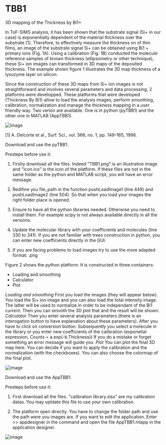 # TBB1
3D mapping of the Thickness by Bi1+

In ToF-SIMS analysis, it has been shown that the substrate signal (Si+ in our case) is exponentially dependent of the material thickness over the substrate [1]. Therefore, to effectively measure the thickness on of thin films, an image of the substrate signal Si+ can be obtained using Bi1 + primary ions (Fig. 1A). Using a calibration (Fig. 1B) conducted the molecule reference samples of known thickness (ellipsometry or other technique), these Si+ ion images can transformed in 3D maps of the deposited thickness. The example shown figure 1 illustrates the 3D map thickness of a lysozyme layer on silicon.

Since the construction of these 3D maps from Si+ ion images is not straightforward and involves several parameters and data processing, 2 platforms were developped. These platforms that were developed (Thickness By Bi1) allow to load the analysis images, perform smoothing, calibration, normalization and manage the thickness mapping in a user friendly way. Two verion are available. One is in python (pyTBB1) and the other one in MATLAB (AppTBB1).

![image](https://user-images.githubusercontent.com/80101412/144432057-2af652da-ca4e-40cb-b0a9-ac99995c13d0.png)

[1] A. Delcorte et al., Surf. Sci., vol. 366, no. 1, pp. 149–165, 1996.

Download and use the pyTBB1.

Presteps before use it:
    
1) Firslty download all the files. Indeed "TBB1.png" is an illustrative image and "icon.ico" is the icon of the platform. If these files are not in the same folder as the python and MATLAB script, you will have an error message. 
    
2) Redifine you file_path  in the function pushLoadImage1 (line 449) and pushLoadImage2 (line 504). So that when you load your images the right folder place is opened.
    
3) Ensure to have all the python libraries needed. Otherwise you need to install them. For example scipy is not always available directly in all the versions.
    
4) Update the molecular library with your coefficients and molecules (line 330 to 341). If you are not familiar with trees construction in python, you can enter new coefficients directly in the GUI.
    
5) If you are facing problems to load images try to use the more adapted format: .png

Figure 2 shows the python platform. It is constructed in three containers: 
- Loading and smoothing
- Calculator
- Plot

*Loading and smoothing*
First you load the images (they will appear below). You load the Si+ ion image and you can also load the total intensity image. The latter will be used to normalize in order to be independant of the Bi1 current. Then you can smooth the 3D plot that and the result will be shown. 
*Calculator*
Then you enter several analysis parameters (there is an interogation button to have explanation about these parameters). After you have to click on conversion button.
Subsequently you select a molecule in the library or you enter new coefficients of the calibration (exponetial expression, Counts = a.exp(-b.Thickness))
If you do a mistake or forget something an error message will guide you.
*Plot*
You can plot the final 3D map here. You can decide if you want to apply the calibration and the normalization (with the checkboxes). You can also choose the colormap of the final plot.

![image](https://user-images.githubusercontent.com/80101412/144440495-c021b3cc-ab5b-4755-99c9-6608d77dcf3d.png)


Download and use the AppTBB1.

Presteps before use it:
    
1) First download all the files. "calibration library.xlsx" are my calibration datas. You may uptdate this file to use your own calibration.

2) The platform open directly. You have to change the folder path and use the path were you images are. If you want to edit the application. Enter >> appdesigner in the command and open the file AppTBB1.mlapp in the application designer.



![image](https://user-images.githubusercontent.com/80101412/144444346-e9ac1bb3-9d77-4a24-9ac1-dc3fc5444c8f.png)

